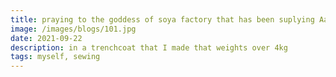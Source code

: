 ```yaml
---
title: praying to the goddess of soya factory that has been suplying Aarhus with its signature smell since the day I landed in here
image: /images/blogs/101.jpg
date: 2021-09-22
description: in a trenchcoat that I made that weights over 4kg
tags: myself, sewing
---
```

